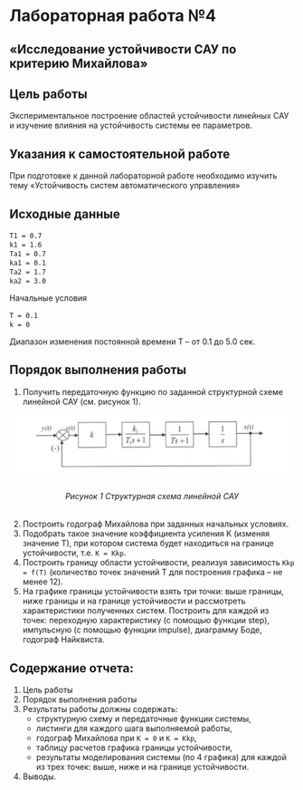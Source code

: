 # Лабораторная работа №4
## «Исследование устойчивости САУ по критерию Михайлова»

## Цель работы
Экспериментальное построение областей устойчивости линейных САУ и изучение влияния на устойчивость системы ее параметров.

## Указания к самостоятельной работе

При подготовке к данной лабораторной работе необходимо изучить тему «Устойчивость систем автоматического управления»

## Исходные данные
```
T1 = 0.7
k1 = 1.6
Ta1 = 0.7
ka1 = 0.1
Ta2 = 1.7
ka2 = 3.0
```
Начальные условия
```
T = 0.1
k = 0
```
Диапазон изменения постоянной времени Т – от 0.1 до 5.0 сек.

## Порядок выполнения работы
1. Получить передаточную функцию по заданной структурной схеме линейной САУ (см. рисунок 1).
<div align="center">

![struct_sch](struct_sch.png)

###### Рисунок 1 Структурная схема линейной САУ

</div>

2. Построить годограф Михайлова при заданных начальных условиях.
3. Подобрать такое значение коэффициента усиления K (изменяя значение T), при котором система будет находиться на границе устойчивости, т.е. `K = Kkp`.
4. Построить границу области устойчивости, реализуя зависимость `Kkp = f(T)` (количество точек значений T для построения графика – не менее 12).
5. На графике границы устойчивости взять три точки: выше границы, ниже границы и на границе устойчивости и рассмотреть характеристики полученных систем. Построить для каждой из точек: переходную характеристику (с помощью функции step), импульсную (с помощью функции impulse), диаграмму Боде, годограф Найквиста.

## Содержание отчета:

1. Цель работы
2. Порядок выполнения работы
3. Результаты работы должны содержать:
    - структурную схему и передаточные функции системы,
    - листинги для каждого шага выполняемой работы,
    - годограф Михайлова при `K = 0` и `K = Kkp`,
    - таблицу расчетов графика границы устойчивости,
    - результаты моделирования системы (по 4 графика) для каждой из трех  точек:  выше, ниже и на границе устойчивости.
4. Выводы.

